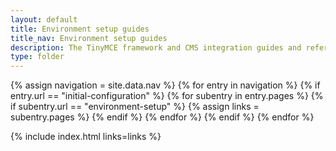 ```yaml
---
layout: default
title: Environment setup guides
title_nav: Environment setup guides
description: The TinyMCE framework and CMS integration guides and references
type: folder
---
```


{% assign navigation = site.data.nav %}
{% for entry in navigation %}
  {% if entry.url == "initial-configuration" %}
    {% for subentry in entry.pages %}
      {% if subentry.url == "environment-setup" %}
        {% assign links = subentry.pages %}
      {% endif %}
    {% endfor %}
  {% endif %}
{% endfor %}

{% include index.html links=links %}